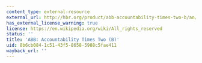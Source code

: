 ```yaml
---
content_type: external-resource
external_url: http://hbr.org/product/abb-accountability-times-two-b/an/192142-PDF-ENG
has_external_license_warning: true
license: https://en.wikipedia.org/wiki/All_rights_reserved
status: ''
title: 'ABB: Accountability Times Two (B)'
uid: 8b6cb084-1c51-43f5-8658-5988c5fae411
wayback_url: ''
---
```

